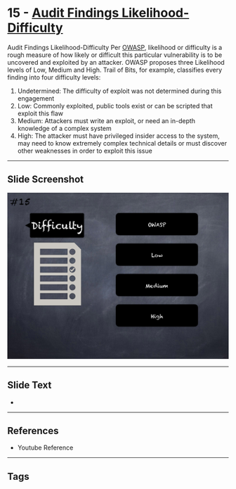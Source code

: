 
# 15 - [Audit Findings Likelihood-Difficulty](./Audit%20Findings%20Likelihood-Difficulty.md)

Audit Findings Likelihood-Difficulty Per [OWASP](https://owasp.org/www-community/OWASP`Risk`Rating`Methodology), likelihood or difficulty is a rough measure of how likely or difficult this particular vulnerability is to be uncovered and exploited by an attacker. OWASP proposes three Likelihood levels of Low, Medium and High. Trail of Bits, for example, classifies every finding into four difficulty levels:


1.  Undetermined: The difficulty of exploit was not determined during this engagement
2.  Low: Commonly exploited, public tools exist or can be scripted that exploit this flaw
3.  Medium: Attackers must write an exploit, or need an in-depth knowledge of a complex system
4.  High: The attacker must have privileged insider access to the system, may need to know extremely complex technical details or must discover other weaknesses in order to exploit this issue


___
## Slide Screenshot
![015.png](../../images/6.%20Audit%20Techniques%20and%20Tools%20101/015.png)
___
## Slide Text
- 
___
## References
- Youtube Reference
___
## Tags
